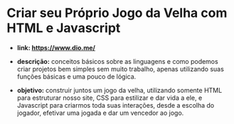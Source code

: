 <h1>Criar seu Próprio Jogo da Velha com HTML e Javascript</h1>

* <b>link: https://www.dio.me/</b> 
  
* <b>descrição:</b> conceitos básicos sobre as linguagens e como podemos criar projetos bem simples sem muito trabalho, apenas
  utilizando suas funções básicas e uma pouco de lógica.

* <b>objetivo:</b> construir juntos um jogo da velha, utilizando somente HTML para estruturar nosso site, CSS para estilizar e dar vida a ele,
e Javascript para criarmos toda suas interações, desde a escolha do jogador, efetivar uma jogada e dar um vencedor ao jogo.

